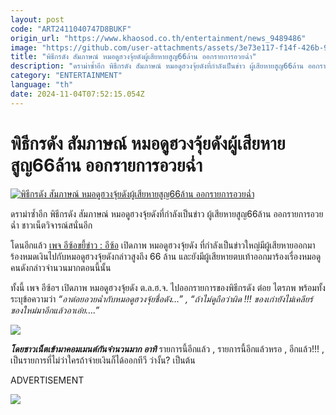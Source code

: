 ```yaml
---
layout: post
code: "ART2411040747D8BUKF"
origin_url: "https://www.khaosod.co.th/entertainment/news_9489486"
image: "https://github.com/user-attachments/assets/3e73e117-f14f-426b-976c-f5278f62cb6b"
title: "พิธีกรดัง สัมภาษณ์ หมอดฺูฮวงจุ้ยดังผู้เสียหายสูญ66ล้าน ออกรายการอวยฉ่ำ"
description: "ดราม่าซ้ำอีก พิธีกรดัง สัมภาษณ์ หมอดฺูฮวงจุ้ยดังที่กำลังเป็นข่าว ผู้เสียหายสูญ66ล้าน ออกรายการอวยฉ่ำ ชาวเน็ตคอมเมนต์วิพากษ์วิจารณ์สนั่นอีก"
category: "ENTERTAINMENT"
language: "th"
date: 2024-11-04T07:52:15.054Z
---
```


# พิธีกรดัง สัมภาษณ์ หมอดฺูฮวงจุ้ยดังผู้เสียหายสูญ66ล้าน ออกรายการอวยฉ่ำ

[![พิธีกรดัง สัมภาษณ์ หมอดฺูฮวงจุ้ยดังผู้เสียหายสูญ66ล้าน ออกรายการอวยฉ่ำ](https://www.khaosod.co.th/wpapp/uploads/2024/11/toyteeleedramaagain411679998.jpg "พิธีกรดัง สัมภาษณ์ หมอดฺูฮวงจุ้ยดังผู้เสียหายสูญ66ล้าน ออกรายการอวยฉ่ำ")](https://www.khaosod.co.th/wpapp/uploads/2024/11/toyteeleedramaagain411679998.jpg)

ดราม่าซ้ำอีก พิธีกรดัง สัมภาษณ์ หมอดฺูฮวงจุ้ยดังที่กำลังเป็นข่าว ผู้เสียหายสูญ66ล้าน ออกรายการอวยฉ่ำ ชาวเน็ตวิจารณ์สนั่นอีก

โดนอีกแล้ว [เพจ อีซ้อขยี้ข่าว : อีซ้อ](https://www.facebook.com/photo?fbid=122139033290377399&set=a.122123698562377399) เปิดภาพ หมอดูฮวงจุ้ยดัง ที่กำลังเป็นข่าวใหญ่มีผู้เสียหายออกมาร้องหมดเงินไปกับหมอดูฮวงจุ้ยดังกล่าวสูงถึง 66 ล้าน และยังมีผู้เสียหายตบเท้าออกมาร้องเรื่องหมอดูคนดังกล่าวจำนวนมากตอนนี้นั้น

ทั้งนี้ เพจ อีซ้อฯ เปิดภาพ หมอดูฮวงจุ้ยดัง ต.ล.ฮ.จ. ไปออกรายการของพิธีกรดัง ต๋อย ไตรภพ พร้อมทั้งระบุข้อความว่า _“อาต๋อยอวยฉ่ำกับหมอดูฮวงจุ้ยชื่อดัง…” , “ถ้าไม่ดูถือว่าผิด !!! ของเก่ายังไม่เคลียร์ ของใหม่มาอีกแล้วอาเอ๋ย….”_

[![](https://www.khaosod.co.th/wpapp/uploads/2024/11/toyteeleedramaagain4116711.jpg)](https://www.khaosod.co.th/wpapp/uploads/2024/11/toyteeleedramaagain4116711.jpg)

_**โดยชาวเน็ตเข้ามาคอมเมนต์กันจำนวนมาก อาทิ**_ รายการนี้อีกแล้ว , รายการนี้อีกแล้วหรอ , อีกแล้ว!!! , เป็นรายการที่ไม่ว่าใครถ้าจ่ายเงินก็ได้ออกทีวี ว่างั้น? เป็นต้น

ADVERTISEMENT

[![](https://www.khaosod.co.th/wpapp/uploads/2024/11/toyteeleedramaagain4116712.jpg)](https://www.khaosod.co.th/wpapp/uploads/2024/11/toyteeleedramaagain4116712.jpg)